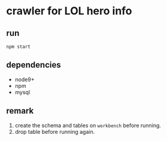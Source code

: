# crawler for LOL hero info
## run
`npm start`
## dependencies
+ node9+
+ npm
+ mysql
## remark
1. create the schema and tables on `workbench` before running.
2. drop table before running again.